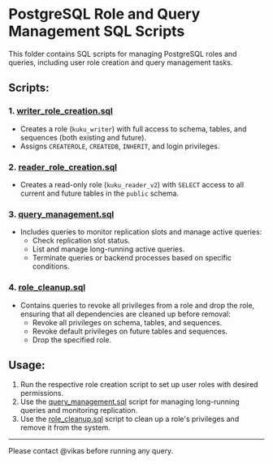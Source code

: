 # PostgreSQL Role and Query Management SQL Scripts

This folder contains SQL scripts for managing PostgreSQL roles and queries, including user role creation and query management tasks.

## Scripts:

### 1. **[writer_role_creation.sql](writer_role_creation.sql)**

- Creates a role (`kuku_writer`) with full access to schema, tables, and sequences (both existing and future).
- Assigns `CREATEROLE`, `CREATEDB`, `INHERIT`, and login privileges.

### 2. **[reader_role_creation.sql](reader_role_creation.sql)**

- Creates a read-only role (`kuku_reader_v2`) with `SELECT` access to all current and future tables in the `public` schema.

### 3. **[query_management.sql](query_management.sql)**

- Includes queries to monitor replication slots and manage active queries:
  - Check replication slot status.
  - List and manage long-running active queries.
  - Terminate queries or backend processes based on specific conditions.

### 4. **[role_cleanup.sql](role_cleanup.sql)**

- Contains queries to revoke all privileges from a role and drop the role, ensuring that all dependencies are cleaned up before removal:
  - Revoke all privileges on schema, tables, and sequences.
  - Revoke default privileges on future tables and sequences.
  - Drop the specified role.

## Usage:

1. Run the respective role creation script to set up user roles with desired permissions.
2. Use the [query_management.sql](query_management.sql) script for managing long-running queries and monitoring replication.
3. Use the [role_cleanup.sql](role_cleanup.sql) script to clean up a role's privileges and remove it from the system.

---

Please contact @vikas before running any query.
